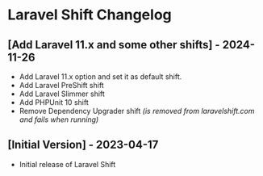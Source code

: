 # Laravel Shift Changelog

## [Add Laravel 11.x and some other shifts] - 2024-11-26
- Add Laravel 11.x option and set it as default shift.
- Add Laravel PreShift shift
- Add Laravel Slimmer shift
- Add PHPUnit 10 shift
- Remove Dependency Upgrader shift _(is removed from laravelshift.com and fails when running)_

## [Initial Version] - 2023-04-17

- Initial release of Laravel Shift
